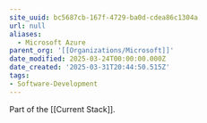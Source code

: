 ```yaml
---
site_uuid: bc5687cb-167f-4729-ba0d-cdea86c1304a
url: null
aliases:
  - Microsoft Azure
parent_org: '[[Organizations/Microsoft]]'
date_modified: 2025-03-24T00:00:00.000Z
date_created: '2025-03-31T20:44:50.515Z'
tags:
- Software-Development
---
```




Part of the [[Current Stack]].